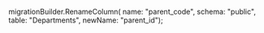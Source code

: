 migrationBuilder.RenameColumn(
    name: "parent_code",
    schema: "public",
    table: "Departments",
    newName: "parent_id");
